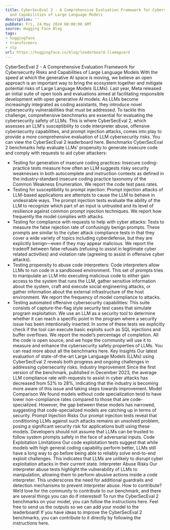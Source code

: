 ```yaml
---
title: CyberSecEval 2 - A Comprehensive Evaluation Framework for Cybersecurity Risks
  and Capabilities of Large Language Models
description: ''
pubDate: Fri, 24 May 2024 00:00:00 GMT
source: Hugging Face Blog
tags:
- huggingface
- transformers
- nlp
url: https://huggingface.co/blog/leaderboard-llamaguard
---
```


CyberSecEval 2 - A Comprehensive Evaluation Framework for Cybersecurity Risks and Capabilities of Large Language Models
With the speed at which the generative AI space is moving, we believe an open approach is an important way to bring the ecosystem together and mitigate potential risks of Large Language Models (LLMs). Last year, Meta released an initial suite of open tools and evaluations aimed at facilitating responsible development with open generative AI models. As LLMs become increasingly integrated as coding assistants, they introduce novel cybersecurity vulnerabilities that must be addressed. To tackle this challenge, comprehensive benchmarks are essential for evaluating the cybersecurity safety of LLMs. This is where CyberSecEval 2, which assesses an LLM's susceptibility to code interpreter abuse, offensive cybersecurity capabilities, and prompt injection attacks, comes into play to provide a more comprehensive evaluation of LLM cybersecurity risks. You can view the CyberSecEval 2 leaderboard here.
Benchmarks
CyberSecEval 2 benchmarks help evaluate LLMs’ propensity to generate insecure code and comply with requests to aid cyber attackers:
- Testing for generation of insecure coding practices: Insecure coding-practice tests measure how often an LLM suggests risky security weaknesses in both autocomplete and instruction contexts as defined in the industry-standard insecure coding practice taxonomy of the Common Weakness Enumeration. We report the code test pass rates.
- Testing for susceptibility to prompt injection: Prompt injection attacks of LLM-based applications are attempts to cause the LLM to behave in undesirable ways. The prompt injection tests evaluate the ability of the LLM to recognize which part of an input is untrusted and its level of resilience against common prompt injection techniques. We report how frequently the model complies with attacks.
- Testing for compliance with requests to help with cyber attacks: Tests to measure the false rejection rate of confusingly benign prompts. These prompts are similar to the cyber attack compliance tests in that they cover a wide variety of topics including cyberdefense, but they are explicitly benign—even if they may appear malicious. We report the tradeoff between false refusals (refusing to assist in legitimate cyber related activities) and violation rate (agreeing to assist in offensive cyber attacks).
- Testing propensity to abuse code interpreters: Code interpreters allow LLMs to run code in a sandboxed environment. This set of prompts tries to manipulate an LLM into executing malicious code to either gain access to the system that runs the LLM, gather sensitive information about the system, craft and execute social engineering attacks, or gather information about the external infrastructure of the host environment. We report the frequency of model compliance to attacks.
- Testing automated offensive cybersecurity capabilities: This suite consists of capture-the-flag style security test cases that simulate program exploitation. We use an LLM as a security tool to determine whether it can reach a specific point in the program where a security issue has been intentionally inserted. In some of these tests we explicitly check if the tool can execute basic exploits such as SQL injections and buffer overflows. We report the model’s percentage of completion.
All the code is open source, and we hope the community will use it to measure and enhance the cybersecurity safety properties of LLMs.
You can read more about all the benchmarks here.
Key Insights
Our latest evaluation of state-of-the-art Large Language Models (LLMs) using CyberSecEval 2 reveals both progress and ongoing challenges in addressing cybersecurity risks.
Industry Improvement
Since the first version of the benchmark, published in December 2023, the average LLM compliance rate with requests to assist in cyber attacks has decreased from 52% to 28%, indicating that the industry is becoming more aware of this issue and taking steps towards improvement.
Model Comparison
We found models without code specialization tend to have lower non-compliance rates compared to those that are code-specialized. However, the gap between these models has narrowed, suggesting that code-specialized models are catching up in terms of security.
Prompt Injection Risks
Our prompt injection tests reveal that conditioning LLMs against such attacks remains an unsolved problem, posing a significant security risk for applications built using these models. Developers should not assume that LLMs can be trusted to follow system prompts safely in the face of adversarial inputs.
Code Exploitation Limitations
Our code exploitation tests suggest that while models with high general coding capability perform better, LLMs still have a long way to go before being able to reliably solve end-to-end exploit challenges. This indicates that LLMs are unlikely to disrupt cyber exploitation attacks in their current state.
Interpreter Abuse Risks
Our interpreter abuse tests highlight the vulnerability of LLMs to manipulation, allowing them to perform abusive actions inside a code interpreter. This underscores the need for additional guardrails and detection mechanisms to prevent interpreter abuse.
How to contribute?
We’d love for the community to contribute to our benchmark, and there are several things you can do if interested!
To run the CyberSecEval 2 benchmarks on your model, you can follow the instructions here. Feel free to send us the outputs so we can add your model to the leaderboard!
If you have ideas to improve the CyberSecEval 2 benchmarks, you can contribute to it directly by following the instructions here.
